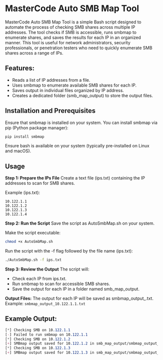 # MasterCode Auto SMB Map Tool
MasterCode Auto SMB Map Tool is a simple Bash script designed to automate the process of checking SMB shares across multiple IP addresses. The tool checks if SMB is accessible, runs smbmap to enumerate shares, and saves the results for each IP in an organized manner. This tool is useful for network administrators, security professionals, or penetration testers who need to quickly enumerate SMB shares across a range of IPs.

## Features:
- Reads a list of IP addresses from a file.
- Uses smbmap to enumerate available SMB shares for each IP.
- Saves output in individual files organized by IP address.
- Creates a dedicated folder (smb_map_output) to store the output files.

## Installation and Prerequisites
Ensure that smbmap is installed on your system.
You can install smbmap via pip (Python package manager):
```bash
pip install smbmap
```
Ensure bash is available on your system (typically pre-installed on Linux and macOS).

## Usage
**Step 1: Prepare the IPs File**
Create a text file (ips.txt) containing the IP addresses to scan for SMB shares.

Example (ips.txt):
```
10.122.1.1
10.122.1.2
10.122.1.3
10.122.1.4
```
**Step 2: Run the Script**
Save the script as AutoSmbMap.sh on your system.

Make the script executable:
```bash
chmod +x AutoSmbMap.sh
```
Run the script with the -f flag followed by the file name (ips.txt):

```bash
./AutoSmbMap.sh -f ips.txt
```
**Step 3: Review the Output**
The script will:
- Check each IP from ips.txt.
- Run smbmap to scan for accessible SMB shares.
- Save the output for each IP in a folder named smb_map_output.

**Output Files:**
The output for each IP will be saved as smbmap_output_<ip>.txt.
Example: `smbmap_output_10.122.1.1.txt`

## Example Output:
```css
[*] Checking SMB on 10.122.1.1
[-] Failed to run smbmap on 10.122.1.1
[*] Checking SMB on 10.122.1.2
[+] SMBmap output saved for 10.122.1.2 in smb_map_output/smbmap_output_10.122.1.2.txt
[*] Checking SMB on 10.122.1.3
[+] SMBmap output saved for 10.122.1.3 in smb_map_output/smbmap_output_10.122.1.3.txt
```
